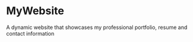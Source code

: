 # MyWebsite
A dynamic website that showcases my professional portfolio, resume and contact information

